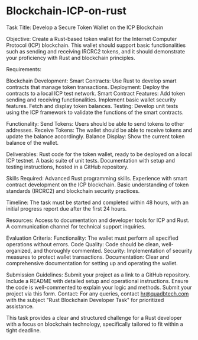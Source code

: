 # Blockchain-ICP-on-rust

Task Title: Develop a Secure Token Wallet on the ICP Blockchain

Objective:
Create a Rust-based token wallet for the Internet Computer Protocol (ICP) blockchain. This
wallet should support basic functionalities such as sending and receiving IRCRC2 tokens, and it
should demonstrate your proficiency with Rust and blockchain principles.

Requirements:

Blockchain Development:
Smart Contracts: 
Use Rust to develop smart contracts that manage token transactions.
Deployment: 
Deploy the contracts to a local ICP test network.
Smart Contract Features:
Add token sending and receiving functionalities.
Implement basic wallet security features.
Fetch and display token balances.
Testing:
Develop unit tests using the ICP framework to validate the functions of the smart contracts.

Functionality:
Send Tokens: 
Users should be able to send tokens to other addresses.
Receive Tokens:
The wallet should be able to receive tokens and update the balance accordingly.
Balance Display: 
 Show the current token balance of the wallet.

Deliverables:
Rust code for the token wallet, ready to be deployed on a local ICP testnet.
A basic suite of unit tests.
Documentation with setup and testing instructions, hosted in a GitHub repository.


Skills Required:
Advanced Rust programming skills.
Experience with smart contract development on the ICP blockchain.
Basic understanding of token standards (IRCRC2) and blockchain security practices.

Timeline:
The task must be started and completed within 48 hours, with an initial progress report due after the first 24 hours.

Resources:
Access to documentation and developer tools for ICP and Rust.
A communication channel for technical support inquiries.

Evaluation Criteria:
Functionality: The wallet must perform all specified operations without errors.
Code Quality: Code should be clean, well-organized, and thoroughly commented.
Security: Implementation of security measures to protect wallet transactions.
Documentation: Clear and comprehensive documentation for setting up and operating the wallet.

Submission Guidelines:
Submit your project as a link to a GitHub repository.
Include a README with detailed setup and operational instructions.
Ensure the code is well-commented to explain your logic and methods.
Submit your project via this form.
Contact:
For any queries, contact hr@quadbtech.com with the subject "Rust Blockchain Developer Task" for prioritized assistance.


This task provides a clear and structured challenge for a Rust developer with a focus on blockchain technology, specifically tailored to fit within a tight deadline.
